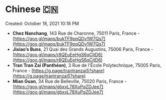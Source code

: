 # Chinese 🇨🇳

Created: October 18, 2021 10:18 PM

- **Chez Nanchang**, 143 Rue de Charonne, 75011 Paris, France - [https://goo.gl/maps/bukTF9pqQDv1W7Qs7](https://goo.gl/maps/bukTF9pqQDv1W7Qs7)
- **Jixiao’s Buns**, 21 Quai des Grands Augustins, 75006 Paris, France - [https://goo.gl/maps/r8QEuEeHgS6qCjtD6](https://goo.gl/maps/r8QEuEeHgS6qCjtD6)
- **Tran Tran Zai (Panthéon)**, 3 Rue de l'École Polytechnique, 75005 Paris, France - [https://g.page/trantranzai5?share](https://g.page/trantranzai5?share)
- **Mian Guan**, 34 Rue de Belleville, 75020 Paris, France - [https://goo.gl/maps/gbxxL78XuPqZDJee7](https://goo.gl/maps/gbxxL78XuPqZDJee7)